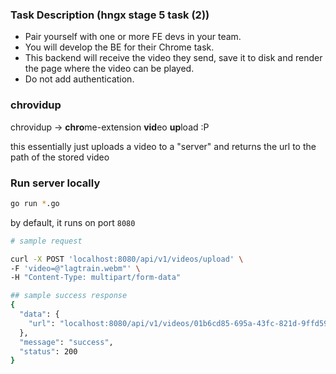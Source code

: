 ### Task Description (hngx stage 5 task (2))
- Pair yourself with one or more FE devs in your team.
- You will develop the BE for their Chrome task.
- This backend will receive the video they send, save it to disk and render the page where the video can be played.
- Do not add authentication.

### chrovidup
chrovidup ->  <b>chro</b>me-extension <b>vid</b>eo <b>up</b>load :P

this essentially just uploads a video to a "server" and returns the url to the path of the stored video

### Run server locally

```bash
go run *.go
```

by default, it runs on port `8080`

```bash
# sample request

curl -X POST 'localhost:8080/api/v1/videos/upload' \
-F 'video=@"lagtrain.webm"' \
-H "Content-Type: multipart/form-data"

## sample success response
{
  "data": {
    "url": "localhost:8080/api/v1/videos/01b6cd85-695a-43fc-821d-9ffd59d63d7b.webm"
  },
  "message": "success",
  "status": 200
}

```
